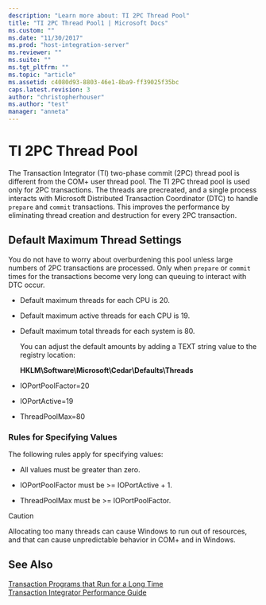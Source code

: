 ```yaml
---
description: "Learn more about: TI 2PC Thread Pool"
title: "TI 2PC Thread Pool1 | Microsoft Docs"
ms.custom: ""
ms.date: "11/30/2017"
ms.prod: "host-integration-server"
ms.reviewer: ""
ms.suite: ""
ms.tgt_pltfrm: ""
ms.topic: "article"
ms.assetid: c4080d93-8803-46e1-8ba9-ff39025f35bc
caps.latest.revision: 3
author: "christopherhouser"
ms.author: "test"
manager: "anneta"
---
```

# TI 2PC Thread Pool
The Transaction Integrator (TI) two-phase commit (2PC) thread pool is different from the COM+ user thread pool. The TI 2PC thread pool is used only for 2PC transactions. The threads are precreated, and a single process interacts with Microsoft Distributed Transaction Coordinator (DTC) to handle `prepare` and `commit` transactions. This improves the performance by eliminating thread creation and destruction for every 2PC transaction.  
  
## Default Maximum Thread Settings  
 You do not have to worry about overburdening this pool unless large numbers of 2PC transactions are processed. Only when `prepare` or `commit` times for the transactions become very long can queuing to interact with DTC occur.  
  
- Default maximum threads for each CPU is 20.  
  
- Default maximum active threads for each CPU is 19.  
  
- Default maximum total threads for each system is 80.  
  
  You can adjust the default amounts by adding a TEXT string value to the registry location:  
  
  **HKLM\Software\Microsoft\Cedar\Defaults\Threads**  
  
- IOPortPoolFactor=20  
  
- IOPortActive=19  
  
- ThreadPoolMax=80  
  
### Rules for Specifying Values  
 The following rules apply for specifying values:  
  
-   All values must be greater than zero.  
  
-   IOPortPoolFactor must be >= IOPortActive + 1.  
  
-   ThreadPoolMax must be >= IOPortPoolFactor.  
  
> [!CAUTION]
>  Allocating too many threads can cause Windows to run out of resources, and that can cause unpredictable behavior in COM+ and in Windows.  
  
## See Also  
 [Transaction Programs that Run for a Long Time](../core/transaction-programs-that-run-for-a-long-time2.md)   
 [Transaction Integrator Performance Guide](../core/transaction-integrator-performance-guide1.md)
